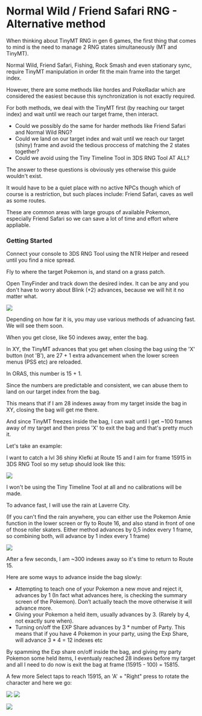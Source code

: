 # Normal Wild / Friend Safari RNG - Alternative method

When thinking about TinyMT RNG in gen 6 games, the first thing that comes to mind is the need to manage 2 RNG states simultaneously (MT and TinyMT). 

Normal Wild, Friend Safari, Fishing, Rock Smash and even stationary sync, require TinyMT manipulation in order fit the main frame into the target index.

However, there are some methods like hordes and PokeRadar which are considered the easiest because this synchronization is not exactly required.

For both methods, we deal with the TinyMT first (by reaching our target index) and wait until we reach our target frame, then interact.

* Could we possibly do the same for harder methods like Friend Safari and Normal Wild RNG?
* Could we land on our target index and wait until we reach our target (shiny) frame and avoid the tedious proccess of matching the 2 states together?
* Could we avoid using the Tiny Timeline Tool in 3DS RNG Tool AT ALL?

The answer to these questions is obviously yes otherwise this guide wouldn't exist. 

It would have to be a quiet place with no active NPCs though which of course is a restriction, but such places include: Friend Safari, caves as well as some routes.

These are common areas with large groups of available Pokemon, especially Friend Safari so we can save a lot of time and effort where appliable.

### Getting Started

Connect your console to 3DS RNG Tool using the NTR Helper and reseed until you find a nice spread.

Fly to where the target Pokemon is, and stand on a grass patch.

Open TinyFinder and track down the desired index.
It can be any and you don't have to worry about Blink (+2) advances, because we will hit it no matter what.

![](https://i.imgur.com/pHssMu5.png)

Depending on how far it is, you may use various methods of advancing fast. We will see them soon.

When you get close, like 50 indexes away, enter the bag.

In XY, the TinyMT advances that you get when closing the bag using the 'X' button (not 'B'), are 27 + 1 extra advancement when the lower screen menus (PSS etc) are reloaded.

In ORAS, this number is 15 + 1.

Since the numbers are predictable and consistent, we can abuse them to land on our target index from the bag.

This means that if I am 28 indexes away from my target inside the bag in XY, closing the bag will get me there.

And since TinyMT freezes inside the bag, I can wait until I get ~100 frames away of my target and then press 'X' to exit the bag and that's pretty much it.

Let's take an example:

I want to catch a lvl 36 shiny Klefki at Route 15 and I aim for frame 15915 in 3DS RNG Tool so my setup should look like this:

![](https://i.imgur.com/37uKB8X.png)

I won't be using the Tiny Timeline Tool at all and no calibrations will be made.

To advance fast, I will use the rain at Laverre City.

(If you can't find the rain anywhere, you can either use the Pokemon Amie function in the lower screen or fly to Route 16, 
and also stand in front of one of those roller skaters.
Either method advances by 0,5 index every 1 frame, so combining both, will advance by 1 index every 1 frame)

![](https://i.imgur.com/Hrp9Tyy.png)

After a few seconds, I am ~300 indexes away so it's time to return to Route 15.

Here are some ways to advance inside the bag slowly:

* Attempting to teach one of your Pokemon a new move and reject it, advances by 1 (In fact what advances here, is checking the summary screen of the Pokemon). 
Don’t actually teach the move otherwise it will advance more.
* Giving your Pokemon a held item, usually advances by 3. (Rarely by 4, not exactly sure when).
* Turning on/off the EXP Share advances by 3 * number of Party. This means that if you have 4 Pokemon in your party, using the Exp Share, will advance 3 * 4 = 12 indexes etc

By spamming the Exp share on/off inside the bag, and giving my party Pokemon some held items, 
I eventualy reached 28 indexes before my target and all I need to do now is exit the bag at frame (15915 - 100) = 15815.

A few more Select taps to reach 15915, an 'A' + "Right" press to rotate the character and here we go: 

![](https://i.imgur.com/1P9JTHR.png)
![](https://i.imgur.com/Pode3HO.png)

![](https://i.imgur.com/67mQmcc.png)
